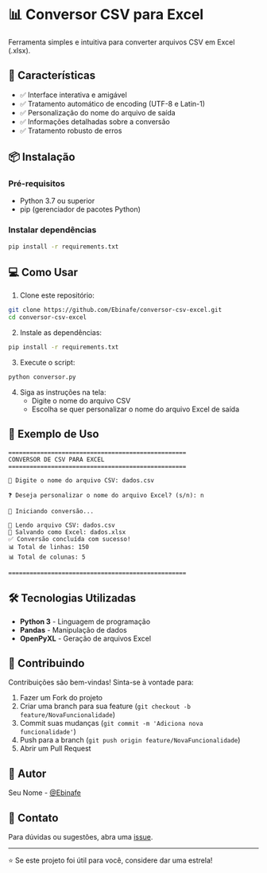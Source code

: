 # 📊 Conversor CSV para Excel

Ferramenta simples e intuitiva para converter arquivos CSV em Excel (.xlsx).

## 🚀 Características

- ✅ Interface interativa e amigável
- ✅ Tratamento automático de encoding (UTF-8 e Latin-1)
- ✅ Personalização do nome do arquivo de saída
- ✅ Informações detalhadas sobre a conversão
- ✅ Tratamento robusto de erros

## 📦 Instalação

### Pré-requisitos

- Python 3.7 ou superior
- pip (gerenciador de pacotes Python)

### Instalar dependências

```bash
pip install -r requirements.txt
```

## 💻 Como Usar

1. Clone este repositório:
```bash
git clone https://github.com/Ebinafe/conversor-csv-excel.git
cd conversor-csv-excel
```

2. Instale as dependências:
```bash
pip install -r requirements.txt
```

3. Execute o script:
```bash
python conversor.py
```

4. Siga as instruções na tela:
   - Digite o nome do arquivo CSV
   - Escolha se quer personalizar o nome do arquivo Excel de saída

## 📝 Exemplo de Uso

```
==================================================
CONVERSOR DE CSV PARA EXCEL
==================================================

📂 Digite o nome do arquivo CSV: dados.csv

❓ Deseja personalizar o nome do arquivo Excel? (s/n): n

🔄 Iniciando conversão...

📄 Lendo arquivo CSV: dados.csv
💾 Salvando como Excel: dados.xlsx
✅ Conversão concluída com sucesso!
📊 Total de linhas: 150
📊 Total de colunas: 5

==================================================
```

## 🛠️ Tecnologias Utilizadas

- **Python 3** - Linguagem de programação
- **Pandas** - Manipulação de dados
- **OpenPyXL** - Geração de arquivos Excel

## 🤝 Contribuindo

Contribuições são bem-vindas! Sinta-se à vontade para:

1. Fazer um Fork do projeto
2. Criar uma branch para sua feature (`git checkout -b feature/NovaFuncionalidade`)
3. Commit suas mudanças (`git commit -m 'Adiciona nova funcionalidade'`)
4. Push para a branch (`git push origin feature/NovaFuncionalidade`)
5. Abrir um Pull Request

## 👤 Autor

Seu Nome - [@Ebinafe](https://github.com/Ebinafe)

## 📧 Contato

Para dúvidas ou sugestões, abra uma [issue](https://github.com/Ebinafe/conversor-csv-excel/issues).

---

⭐ Se este projeto foi útil para você, considere dar uma estrela!
